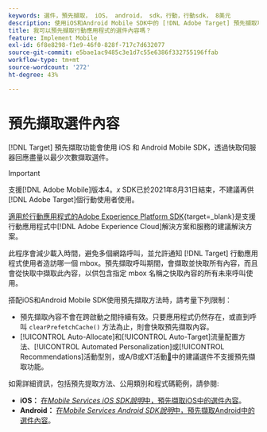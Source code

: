 ```yaml
---
keywords: 選件，預先擷取， iOS， android， sdk，行動，行動sdk， 8美元
description: 使用iOS和Android Mobile SDK中的 [!DNL Adobe Target] 預先擷取功能，透過快取伺服器回應，儘量以最少次數擷取選件。
title: 我可以預先擷取行動應用程式的選件內容嗎？
feature: Implement Mobile
exl-id: 6f8e8298-f1e9-46f0-828f-717c7d632077
source-git-commit: e5bae1ac9485c3e1d7c55e6386f332755196ffab
workflow-type: tm+mt
source-wordcount: '272'
ht-degree: 43%

---
```


# 預先擷取選件內容

[!DNL Target] 預先擷取功能會使用 iOS 和 Android Mobile SDK，透過快取伺服器回應盡量以最少次數擷取選件。

>[!IMPORTANT]
>
>支援[!DNL Adobe Mobile]版本4。*x* SDK已於2021年8月31日結束，不建議再供[!DNL Adobe Target]個行動使用者使用。
>
>[適用於行動應用程式的Adobe Experience Platform SDK](https://developer.adobe.com/client-sdks/documentation/){target=_blank}是支援行動應用程式中[!DNL Adobe Experience Cloud]解決方案和服務的建議解決方案。

此程序會減少載入時間，避免多個網路呼叫，並允許通知 [!DNL Target] 行動應用程式使用者造訪哪一個 mbox。預先擷取呼叫期間，會擷取並快取所有內容，而且會從快取中擷取此內容，以供包含指定 mbox 名稱之快取內容的所有未來呼叫使用。

搭配iOS和Android Mobile SDK使用預先擷取方法時，請考量下列限制：

* 預先擷取內容不會在跨啟動之間持續有效。只要應用程式仍然存在，或直到呼叫 `clearPrefetchCache()` 方法為止，則會快取預先擷取內容。
* [!UICONTROL Auto-Allocate]和[!UICONTROL Auto-Target]流量配置方法、[!UICONTROL Automated Personalization]或[!UICONTROL Recommendations]活動型別，或A/B或XT活動[&#128279;](https://experienceleague.adobe.com/docs/target/using/recommendations/recommendations-as-an-offer.html?lang=zh-Hant)中的建議選件不支援預先擷取功能。

如需詳細資訊，包括預先提取方法、公用類別和程式碼範例，請參閱:

* **iOS：** [在&#x200B;*Mobile Services iOS SDK說明*&#x200B;中，預先擷取iOS中的選件內容](https://experienceleague.adobe.com/docs/mobile-services/ios/target-ios/c-mob-target-prefetch-ios.html)。
* **Android：** [在&#x200B;*Mobile Services Android SDK說明*&#x200B;中，預先擷取Android中的選件內容](https://experienceleague.adobe.com/docs/mobile-services/android/target-android/c-mob-target-prefetch-android.html)。
